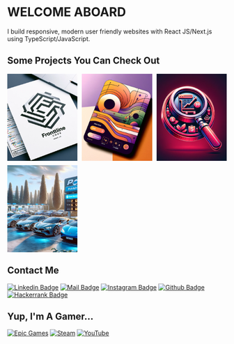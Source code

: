 # WELCOME ABOARD

I build responsive, modern user friendly websites with React JS/Next.js using TypeScript/JavaScript.

## Some Projects You Can Check Out

<div style="display: grid; grid-template-columns: repeat(3, 1fr); grid-template-rows: repeat(1, 1fr); max-width: 1000px; gap: 10px;">
        <div style="width: 100%; height: 200px;">
                <a href="https://frontline-code.vercel.app" title="FrontlineCode">
                        <img height="200px" alt="FrontlineCode" title="FrontlineCode"  src="./img/frontlinecode.png" style="width: 100%; height: 100%; object-fit: cover" />
                </a>
        </div>
        <div style="width: 100%; height: 200px;">
                <a href="https://glift.vercel.app/" title="Glift" style="width: 100%; height: auto;">
                        <img height="200px" title="Glift" alt="Glift" src="./img/glift_social.png" style="width: 100%; height: 100%; object-fit: cover" />
                </a>
        </div>
        <div style="width: 100%; height: 200px;">
                 <a href="https://pulsarion.vercel.app/" title="Pulsarion" style="width: 100%; height: auto;">
                        <img height="200px" title="Pulsarion" alt="Pulsarion" src="./img/pulsarion-graph.png" style="width: 100%; height: 100%; object-fit: cover" />
                </a>
        </div>
        <div style="width: 100%; height: 200px;">
                 <a href="https://pickanddrive-psi.vercel.app" title="Pick&Drive" style="width: 100%; height: auto;">
                        <img height="200px" title="Pick&Drive" alt="Pick&Drive" src="./img/pick_and_drive.png" style="width: 100%; height: 100%; object-fit: cover" />
                </a>
        </div>
</div>

## Contact Me

[![Linkedin Badge](https://img.shields.io/badge/linkedin-%230077B5.svg?&style=for-the-badge&logo=linkedin&logoColor=white)](https://www.linkedin.com/in/halilagul/)
[![Mail Badge](https://img.shields.io/badge/email-c14438?style=for-the-badge&logo=Gmail&logoColor=white&link=mailto:halibal95@gmail.com)](mailto:halibal95@gmail.com)
[![Instagram Badge](https://img.shields.io/badge/instagram-fb3958?style=for-the-badge&logo=instagram&logoColor=white)](https://www.instagram.com/halibal__/)
[![Github Badge](https://img.shields.io/badge/github-333?style=for-the-badge&logo=github&logoColor=white)](https://github.com/halibal)
[![Hackerrank Badge](https://img.shields.io/badge/-Hackerrank-2EC866?style=for-the-badge&logo=HackerRank&logoColor=white)](https://www.hackerrank.com/halibal95)

## Yup, I'm A Gamer...

[![Epic Games](https://img.shields.io/badge/Epic%20Games-313131?style=for-the-badge&logo=Epic%20Games&logoColor=white)](https://store.epicgames.com/en-US/u/8ba67ba2495344dd8db51e8821c5d853)
[![Steam](https://img.shields.io/badge/Steam-000000?style=for-the-badge&logo=steam&logoColor=white)](https://steamcommunity.com/id/halibal/)
[![YouTube](https://img.shields.io/badge/YouTube-FF0000?style=for-the-badge&logo=youtube&logoColor=white)](https://www.youtube.com/channel/UCuAvmRUGYwoYevECTiBx_vw)
